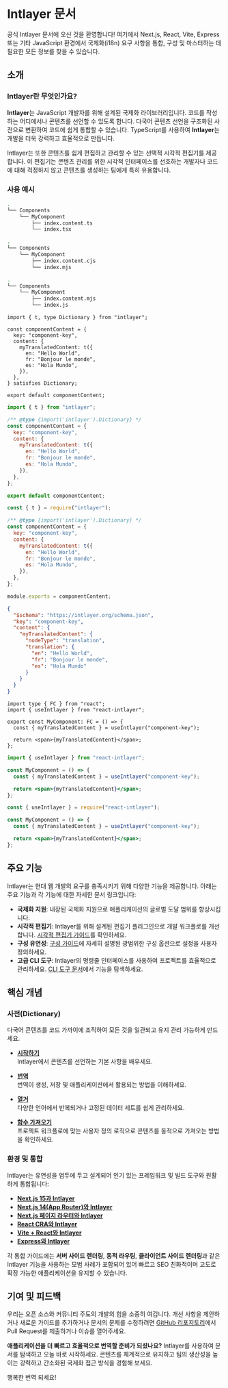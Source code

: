 # Intlayer 문서

공식 Intlayer 문서에 오신 것을 환영합니다! 여기에서 Next.js, React, Vite, Express 또는 기타 JavaScript 환경에서 국제화(i18n) 요구 사항을 통합, 구성 및 마스터하는 데 필요한 모든 정보를 찾을 수 있습니다.

## 소개

### Intlayer란 무엇인가요?

**Intlayer**는 JavaScript 개발자를 위해 설계된 국제화 라이브러리입니다. 코드를 작성하는 어디에서나 콘텐츠를 선언할 수 있도록 합니다. 다국어 콘텐츠 선언을 구조화된 사전으로 변환하여 코드에 쉽게 통합할 수 있습니다. TypeScript를 사용하여 **Intlayer**는 개발을 더욱 강력하고 효율적으로 만듭니다.

Intlayer는 또한 콘텐츠를 쉽게 편집하고 관리할 수 있는 선택적 시각적 편집기를 제공합니다. 이 편집기는 콘텐츠 관리를 위한 시각적 인터페이스를 선호하는 개발자나 코드에 대해 걱정하지 않고 콘텐츠를 생성하는 팀에게 특히 유용합니다.

### 사용 예시

```bash codeFormat="typescript"
.
└── Components
    └── MyComponent
        ├── index.content.ts
        └── index.tsx
```

```bash codeFormat="commonjs"
.
└── Components
    └── MyComponent
        ├── index.content.cjs
        └── index.mjs
```

```bash codeFormat="esm"
.
└── Components
    └── MyComponent
        ├── index.content.mjs
        └── index.js
```

```tsx fileName="src/components/MyComponent/index.content.ts" contentDeclarationFormat="typescript"
import { t, type Dictionary } from "intlayer";

const componentContent = {
  key: "component-key",
  content: {
    myTranslatedContent: t({
      en: "Hello World",
      fr: "Bonjour le monde",
      es: "Hola Mundo",
    }),
  },
} satisfies Dictionary;

export default componentContent;
```

```javascript fileName="src/components/MyComponent/index.content.mjs" contentDeclarationFormat="esm"
import { t } from "intlayer";

/** @type {import('intlayer').Dictionary} */
const componentContent = {
  key: "component-key",
  content: {
    myTranslatedContent: t({
      en: "Hello World",
      fr: "Bonjour le monde",
      es: "Hola Mundo",
    }),
  },
};

export default componentContent;
```

```javascript fileName="src/components/MyComponent/index.content.cjs" contentDeclarationFormat="commonjs"
const { t } = require("intlayer");

/** @type {import('intlayer').Dictionary} */
const componentContent = {
  key: "component-key",
  content: {
    myTranslatedContent: t({
      en: "Hello World",
      fr: "Bonjour le monde",
      es: "Hola Mundo",
    }),
  },
};

module.exports = componentContent;
```

```json fileName="src/components/MyComponent/index.content.json" contentDeclarationFormat="json"
{
  "$schema": "https://intlayer.org/schema.json",
  "key": "component-key",
  "content": {
    "myTranslatedContent": {
      "nodeType": "translation",
      "translation": {
        "en": "Hello World",
        "fr": "Bonjour le monde",
        "es": "Hola Mundo"
      }
    }
  }
}
```

```tsx fileName="src/components/MyComponent/index.tsx" codeFormat="typescript"
import type { FC } from "react";
import { useIntlayer } from "react-intlayer";

export const MyComponent: FC = () => {
  const { myTranslatedContent } = useIntlayer("component-key");

  return <span>{myTranslatedContent}</span>;
};
```

```jsx fileName="src/components/MyComponent/index.mjx" codeFormat="esm"
import { useIntlayer } from "react-intlayer";

const MyComponent = () => {
  const { myTranslatedContent } = useIntlayer("component-key");

  return <span>{myTranslatedContent}</span>;
};
```

```jsx fileName="src/components/MyComponent/index.csx" codeFormat="commonjs"
const { useIntlayer } = require("react-intlayer");

const MyComponent = () => {
  const { myTranslatedContent } = useIntlayer("component-key");

  return <span>{myTranslatedContent}</span>;
};
```

## 주요 기능

Intlayer는 현대 웹 개발의 요구를 충족시키기 위해 다양한 기능을 제공합니다. 아래는 주요 기능과 각 기능에 대한 자세한 문서 링크입니다:

- **국제화 지원**: 내장된 국제화 지원으로 애플리케이션의 글로벌 도달 범위를 향상시킵니다.
- **시각적 편집기**: Intlayer를 위해 설계된 편집기 플러그인으로 개발 워크플로를 개선합니다. [시각적 편집기 가이드](https://github.com/aymericzip/intlayer/blob/main/docs/ko/intlayer_visual_editor.md)를 확인하세요.
- **구성 유연성**: [구성 가이드](https://github.com/aymericzip/intlayer/blob/main/docs/ko/configuration.md)에 자세히 설명된 광범위한 구성 옵션으로 설정을 사용자 정의하세요.
- **고급 CLI 도구**: Intlayer의 명령줄 인터페이스를 사용하여 프로젝트를 효율적으로 관리하세요. [CLI 도구 문서](https://github.com/aymericzip/intlayer/blob/main/docs/ko/intlayer_cli.md)에서 기능을 탐색하세요.

## 핵심 개념

### 사전(Dictionary)

다국어 콘텐츠를 코드 가까이에 조직하여 모든 것을 일관되고 유지 관리 가능하게 만드세요.

- **[시작하기](https://github.com/aymericzip/intlayer/blob/main/docs/ko/dictionary/get_started.md)**  
  Intlayer에서 콘텐츠를 선언하는 기본 사항을 배우세요.

- **[번역](https://github.com/aymericzip/intlayer/blob/main/docs/ko/dictionary/translation.md)**  
  번역이 생성, 저장 및 애플리케이션에서 활용되는 방법을 이해하세요.

- **[열거](https://github.com/aymericzip/intlayer/blob/main/docs/ko/dictionary/enumeration.md)**  
  다양한 언어에서 반복되거나 고정된 데이터 세트를 쉽게 관리하세요.

- **[함수 가져오기](https://github.com/aymericzip/intlayer/blob/main/docs/ko/dictionary/function_fetching.md)**  
  프로젝트 워크플로에 맞는 사용자 정의 로직으로 콘텐츠를 동적으로 가져오는 방법을 확인하세요.

### 환경 및 통합

Intlayer는 유연성을 염두에 두고 설계되어 인기 있는 프레임워크 및 빌드 도구와 원활하게 통합됩니다:

- **[Next.js 15과 Intlayer](https://github.com/aymericzip/intlayer/blob/main/docs/ko/intlayer_with_nextjs_15.md)**
- **[Next.js 14(App Router)와 Intlayer](https://github.com/aymericzip/intlayer/blob/main/docs/ko/intlayer_with_nextjs_14.md)**
- **[Next.js 페이지 라우터와 Intlayer](https://github.com/aymericzip/intlayer/blob/main/docs/ko/intlayer_with_nextjs_page_router.md)**
- **[React CRA와 Intlayer](https://github.com/aymericzip/intlayer/blob/main/docs/ko/intlayer_with_create_react_app.md)**
- **[Vite + React와 Intlayer](https://github.com/aymericzip/intlayer/blob/main/docs/ko/intlayer_with_vite+react.md)**
- **[Express와 Intlayer](https://github.com/aymericzip/intlayer/blob/main/docs/ko/intlayer_with_express.md)**

각 통합 가이드에는 **서버 사이드 렌더링**, **동적 라우팅**, **클라이언트 사이드 렌더링**과 같은 Intlayer 기능을 사용하는 모범 사례가 포함되어 있어 빠르고 SEO 친화적이며 고도로 확장 가능한 애플리케이션을 유지할 수 있습니다.

## 기여 및 피드백

우리는 오픈 소스와 커뮤니티 주도의 개발의 힘을 소중히 여깁니다. 개선 사항을 제안하거나 새로운 가이드를 추가하거나 문서의 문제를 수정하려면 [GitHub 리포지토리](https://github.com/aymericzip/intlayer/blob/main/docs)에서 Pull Request를 제출하거나 이슈를 열어주세요.

**애플리케이션을 더 빠르고 효율적으로 번역할 준비가 되셨나요?** Intlayer를 사용하여 문서를 탐색하고 오늘 바로 시작하세요. 콘텐츠를 체계적으로 유지하고 팀의 생산성을 높이는 강력하고 간소화된 국제화 접근 방식을 경험해 보세요.

행복한 번역 되세요!
